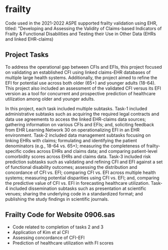 # frailty
Code used in the 2021-2022 ASPE supported frailty validation using EHR, titled: "Developing and Assessing the Validity of Claims-based Indicators of Frailty & Functional Disabilities and Testing their Use in Other Data (EHRs and linked EHR-claims)

## Project Tasks

To address the operational gap between CFIs and EFIs, this project focused on validating an established CFI using linked claims-EHR databases of multiple large health systems. Additionally, the project aimed to refine the EFI for potential use across both older (65+) and younger adults (18-64). This project also included an assessment of the validated CFI versus its EFI version as a tool for concurrent and prospective prediction of healthcare utilization among older and younger adults. 

In this project, each task included multiple subtasks. Task-1 included administrative subtasks such as acquiring the required legal contracts and data use agreements to access the linked EHR-claims data sources; gathering information on various CFIs and EFIs; and, soliciting feedback from EHR Learning Network 30 on operationalizing EFI in an EHR environment. Task-2 included data management subtasks focusing on linking EHRs with claims; formulating and identifying the patient denominators (e.g., 18-64 vs. 65+); measuring the completeness of frailty-specific codes across EHRs and claims data; and comparing patient-level comorbidity scores across EHRs and claims data. Task-3 included risk prediction subtasks such as validating and refining CFI and EFI against a set of functional disability outcomes; assessing the distribution and concordance of CFI vs. EFI; comparing CFI vs. EFI across multiple health systems; measuring potential disparities using CFI vs. EFI; and, comparing the predictive value of CFI vs. EFI in forecasting healthcare utilization. Task-4 included dissemination subtasks such as presentation at scientific venues; sharing the underlying code in a standardized format; and publishing the study findings in scientific journals. 

## Frailty Code for Website 0906.sas
 * Code related to completion of tasks 2 and 3
 * Application of Kim et al CFI
 * Assessing concordance of CFI-EFI
 * Prediction of healthcare utilization with FI scores

